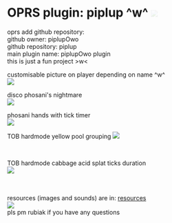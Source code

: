 
# OPRS plugin: piplup ^w^ <img src="https://cdn.discordapp.com/attachments/818102115058450474/887315665273368596/pipbw.gif" style="opacity: 0.1" />
oprs add github repository: <br/>
github owner: piplupOwo <br/>
github repository: piplup <br/>
main plugin name: piplupOwo plugin <br/>
this is just a fun project >w<

customisable picture on player depending on name ^w^ <br/>
<img src = "https://github.com/piplupOwo/piplup/blob/master/resources/picture.png?raw=true" />

disco phosani's nightmare <br/>
<img src = "https://github.com/piplupOwo/piplup/blob/master/resources/smallerdiscophosani.gif?raw=true" />
<br/>

<p> phosani hands with tick timer<br/>
 <img src="https://github.com/piplupOwo/piplup/blob/master/resources/hm%20shadows.png?raw=true" />
  </p>
<p> TOB hardmode yellow pool grouping
<img src="https://github.com/piplupOwo/piplup/blob/master/resources/pool.png?raw=true" />
</p>
<br/>
<p> TOB hardmode cabbage acid splat ticks duration <br/>
<img src="https://github.com/piplupOwo/piplup/blob/master/resources/acidsplat.png?raw=true" />
</p>
<br/><br/>
resources (images and sounds) are in: <a href="https://github.com/piplupOwo/piplup/tree/master/resources"> resources </a> <br/>
<img src="https://github.com/piplupOwo/piplup/blob/master/resources/gif/help.png" />
<br/>
pls pm rubiak if you have any questions
